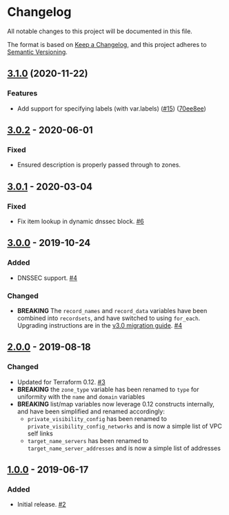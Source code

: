 # Changelog

All notable changes to this project will be documented in this file.

The format is based on
[Keep a Changelog](https://keepachangelog.com/en/1.0.0/),
and this project adheres to
[Semantic Versioning](https://semver.org/spec/v2.0.0.html).

## [3.1.0](https://www.github.com/terraform-google-modules/terraform-google-cloud-dns/compare/v3.0.2...v3.1.0) (2020-11-22)


### Features

* Add support for specifying labels (with var.labels) ([#15](https://www.github.com/terraform-google-modules/terraform-google-cloud-dns/issues/15)) ([70ee8ee](https://www.github.com/terraform-google-modules/terraform-google-cloud-dns/commit/70ee8ee82391b836f6b36b61b29dc0069d454435))

## [3.0.2] - 2020-06-01

### Fixed

- Ensured description is properly passed through to zones.

## [3.0.1] - 2020-03-04

### Fixed

- Fix item lookup in dynamic dnssec block. [#6]

## [3.0.0] - 2019-10-24

### Added

- DNSSEC support. [#4]

### Changed

- **BREAKING**  The `record_names` and `record_data` variables have been combined into `recordsets`, and have switched to using `for_each`. Upgrading instructions are in the [v3.0 migration guide](docs/upgrading_to_v3.0.md). [#4]

## [2.0.0] - 2019-08-18

### Changed

- Updated for Terraform 0.12. [#3]
- **BREAKING** the `zone_type` variable has been renamed to `type` for uniformity with the `name` and `domain` variables
- **BREAKING** list/map variables now leverage 0.12 constructs internally, and have been simplified and renamed accordingly:
  - `private_visibility_config` has been renamed to `private_visibility_config_networks` and is now a simple list of VPC self links
  - `target_name_servers` has been renamed to `target_name_server_addresses` and is now a simple list of addresses


## [1.0.0] - 2019-06-17

### Added

- Initial release. [#2]

[3.0.2]: https://github.com/terraform-google-modules/terraform-google-cloud-dns/compare/v3.0.1...v3.0.2
[3.0.1]: https://github.com/terraform-google-modules/terraform-google-cloud-dns/compare/v3.0.0...v3.0.1
[3.0.0]: https://github.com/terraform-google-modules/terraform-google-cloud-dns/compare/v2.0.0...v3.0.0
[2.0.0]: https://github.com/terraform-google-modules/terraform-google-cloud-dns/compare/v1.0.0...v2.0.0
[2.0.0]: https://github.com/terraform-google-modules/terraform-google-cloud-dns/compare/v1.0.0...v2.0.0
[1.0.0]: https://github.com/terraform-google-modules/terraform-google-cloud-dns/releases/tag/v1.0.0

[#6]: https://github.com/terraform-google-modules/terraform-google-cloud-dns/pull/6
[#4]: https://github.com/terraform-google-modules/terraform-google-cloud-dns/pull/4
[#3]: https://github.com/terraform-google-modules/terraform-google-cloud-dns/pull/3
[#2]: https://github.com/terraform-google-modules/terraform-google-cloud-dns/pull/2
